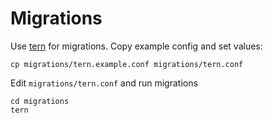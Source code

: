 Migrations
==========
Use [tern](https://github.com/jackc/tern) for migrations.
Copy example config and set values:
```
cp migrations/tern.example.conf migrations/tern.conf
```
Edit `migrations/tern.conf` and run migrations
```
cd migrations
tern
```
